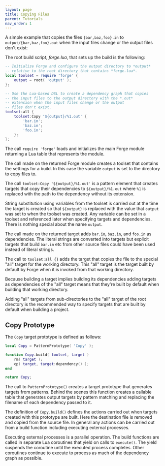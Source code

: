 ```yaml
---
layout: page
title: Copying Files
parent: Tutorials
nav_order: 1
---
```


A simple example that copies the files `{bar,baz,foo}.in` to `output/{bar,baz,foo}.out` when the input files change or the output files don't exist:

The root build script, *forge.lua*, that sets up the build is the following:

~~~lua
-- Initialize Forge and configure the output directory to *output*
-- relative to the root directory that contains *forge.lua*.
local toolset = require 'forge' {
    output = root( 'output' );
};

-- Use the Lua-based DSL to create a dependency graph that copies
-- the input files to the output directory with the *.out*
-- extension when the input files change or the output
-- files don't exist.
toolset:all {
    toolset:Copy '${output}/%1.out' {
        'bar.in';
        'baz.in';
        'foo.in';
    };    
};
~~~

The call `require 'forge'` loads and initializes the main Forge module returning a Lua table that represents the module.

The call made on the returned Forge module creates a toolset that contains the settings for a build.  In this case the variable `output` is set to the directory to copy files to.

The call `toolset:Copy '${output}/%1.out'` is a pattern element that creates targets that copy their dependencies to `${output}/%1.out` where `%1` is replaced with the path to the dependency without its extension.

String substitution using variables from the toolset is carried out at the time the target is created so that `${output}` is replaced with the value that `output` was set to when the toolset was created.  Any variable can be set in a toolset and referenced later when specifying targets and dependencies.  There is nothing special about the name `output`.

The call made on the returned target adds `bar.in`, `baz.in`, and `foo.in` as dependencies.  The literal strings are converted into targets but explicit targets that build `bar.in` etc from other source files could have been used instead of literal strings.

The call to `toolset:all {}` adds the target that copies the file to the special "all" target for the working directory.  This "all" target is the target built by default by Forge when it is invoked from that working directory.

Because building a target implies building its dependencies adding targets as dependencies of the "all" target means that they're built by default when building that working directory.

Adding "all" targets from sub-directories to the "all" target of the root directory is the recommended way to specify targets that are built by default when building a project.

## Copy Prototype

The `Copy` target prototype is defined as follows:

~~~lua
local Copy = PatternPrototype( 'Copy' );

function Copy.build( toolset, target )
    rm( target );
    cp( target, target:dependency() );
end

return Copy;
~~~

The call to `PatternPrototype()` creates a target prototype that generates targets from patterns.  Behind the scenes this function creates a callable table that generates output targets by pattern matching and replacing the filename of each dependency passed to it.

The definition of `Copy.build()` defines the actions carried out when targets created with this prototype are built.  Here the destination file is removed and copied from the source file.  In general any actions can be carried out from a build function including executing external processes.

Executing external processes is a parallel operation.  The build functions are called in separate Lua coroutines that yield on calls to `execute()`.  The yield suspends the coroutine until the executed process completes.  Other coroutines continue to execute to process as much of the dependency graph as possible.
